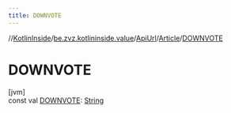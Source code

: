 ```yaml
---
title: DOWNVOTE
---
```

//[KotlinInside](../../../../index.html)/[be.zvz.kotlininside.value](../../index.html)/[ApiUrl](../index.html)/[Article](index.html)/[DOWNVOTE](-d-o-w-n-v-o-t-e.html)



# DOWNVOTE



[jvm]\
const val [DOWNVOTE](-d-o-w-n-v-o-t-e.html): [String](https://kotlinlang.org/api/latest/jvm/stdlib/kotlin/-string/index.html)




